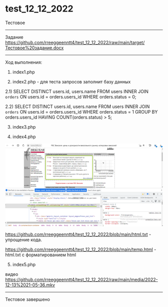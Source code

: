 # test_12_12_2022
 Тестовое

------------------------------------------------------------------

Задание https://github.com/rreeggeenntt4/test_12_12_2022/raw/main/target/Тестовое%20задание.docx

------------------------------------------------------------------

Ход выполнения:
1) index1.php

2) index2.php - для теста запросов заполнит базу данных

2.1) 
SELECT DISTINCT users.id, users.name 
FROM users 
INNER JOIN `orders` ON users.id = orders.users_id
WHERE orders.status = 0;

2.2)
SELECT DISTINCT users.id, users.name 
FROM users 
INNER JOIN `orders` ON users.id = orders.users_id
WHERE orders.status = 1
GROUP BY orders.users_id HAVING COUNT(orders.status) > 5;

3) index3.php

4) index4.php

<img src="https://github.com/rreeggeenntt4/test_12_12_2022/raw/main/media/2022-12-13_11-30-25.png" alt="">

https://github.com/rreeggeenntt4/test_12_12_2022/blob/main/html.txt - упрощение кода.

https://github.com/rreeggeenntt4/test_12_12_2022/blob/main/temp.html - html.txt с форматированием html

5) index5.php

видео https://github.com/rreeggeenntt4/test_12_12_2022/raw/main/media/2022-12-13%2021-05-36.mkv

------------------------------------------------------------------

Тестовое завершено